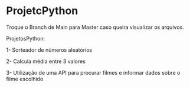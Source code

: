 # ProjetcPython

Troque o Branch de Main para Master caso queira visualizar os arquivos.

ProjetosPython:

1- Sorteador de números aleatórios

2- Calcula média entre 3 valores

3- Utilização de uma API para procurar filmes e informar dados sobre o filme escolhido
